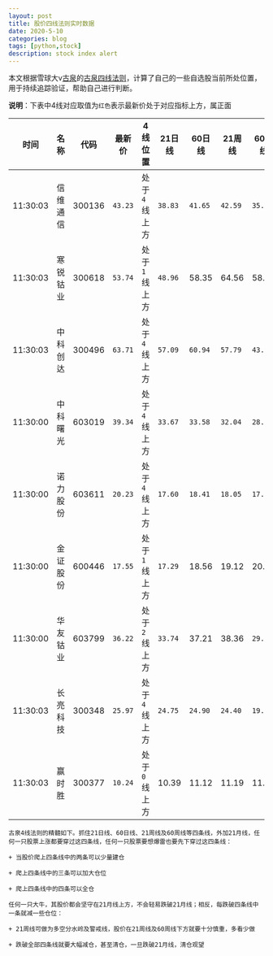 ```yaml
---
layout: post
title: 股价四线法则实时数据
date: 2020-5-10
categories: blog
tags: [python,stock]
description: stock index alert
---
```



本文根据雪球大v[古泉](https://xueqiu.com/u/7148646888)的[古泉四线法则](https://xueqiu.com/7148646888/130498192)，计算了自己的一些自选股当前所处位置，用于持续追踪验证，帮助自己进行判断。

**说明**：下表中4线对应取值为`红色`表示最新价处于对应指标上方，属正面

时间|名称|代码|最新价|4线位置|21日线|60日线|21周线|60周线
---|---|---|---|---|---|---|---|---
11:30:03|信维通信|300136|`43.23`|处于`4`线上方|`38.83`|`41.65`|`42.59`|`35.42`
11:30:03|寒锐钴业|300618|`53.74`|处于`1`线上方|`48.96`|58.35|64.56|58.31
11:30:03|中科创达|300496|`63.71`|处于`4`线上方|`57.09`|`60.94`|`57.79`|`43.18`
11:30:00|中科曙光|603019|`39.34`|处于`4`线上方|`33.67`|`33.58`|`32.04`|`28.36`
11:30:00|诺力股份|603611|`20.23`|处于`4`线上方|`17.60`|`18.41`|`18.05`|`17.31`
11:30:00|金证股份|600446|`17.55`|处于`1`线上方|`17.29`|18.56|19.12|20.50
11:30:00|华友钴业|603799|`36.22`|处于`2`线上方|`33.74`|37.21|38.36|`29.94`
11:30:03|长亮科技|300348|`25.97`|处于`4`线上方|`24.75`|`24.90`|`24.40`|`19.13`
11:30:03|赢时胜|300377|`10.24`|处于`0`线上方|10.39|11.12|11.19|11.61

```
古泉4线法则的精髓如下。抓住21日线、60日线、21周线及60周线等四条线，外加21月线，任何一只股票上涨都要穿过这四条线，任何一只股票要想爆雷也要先下穿过这四条线：

+ 当股价爬上四条线中的两条可以少量建仓

+ 爬上四条线中的三条可以加大仓位

+ 爬上四条线中的四条可以全仓

任何一只大牛，其股价都会坚守在21月线上方，不会轻易跌破21月线；相反，每跌破四条线中一条就减一些仓位：

+ 21周线可做为多空分水岭及警戒线，股价在21周线及60周线下方就要十分慎重，多看少做

+ 跌破全部四条线就要大幅减仓，甚至清仓，一旦跌破21月线，清仓观望
```